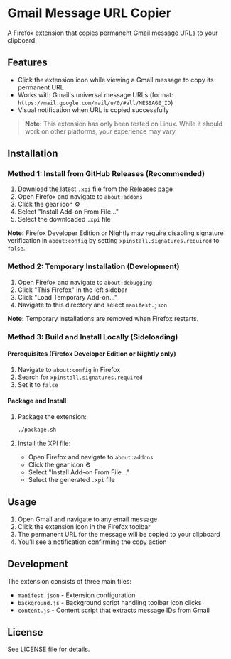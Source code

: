 # Gmail Message URL Copier

A Firefox extension that copies permanent Gmail message URLs to your clipboard.

## Features

- Click the extension icon while viewing a Gmail message to copy its permanent URL
- Works with Gmail's universal message URLs (format: `https://mail.google.com/mail/u/0/#all/MESSAGE_ID`)
- Visual notification when URL is copied successfully

> **Note:** This extension has only been tested on Linux. While it should work on other platforms, your experience may vary.

## Installation

### Method 1: Install from GitHub Releases (Recommended)

1. Download the latest `.xpi` file from the [Releases page](https://github.com/bashfulrobot/ff-gmail-url-extension/releases)
2. Open Firefox and navigate to `about:addons`
3. Click the gear icon ⚙️
4. Select "Install Add-on From File..."
5. Select the downloaded `.xpi` file

**Note:** Firefox Developer Edition or Nightly may require disabling signature verification in `about:config` by setting `xpinstall.signatures.required` to `false`.

### Method 2: Temporary Installation (Development)

1. Open Firefox and navigate to `about:debugging`
2. Click "This Firefox" in the left sidebar
3. Click "Load Temporary Add-on..."
4. Navigate to this directory and select `manifest.json`

**Note:** Temporary installations are removed when Firefox restarts.

### Method 3: Build and Install Locally (Sideloading)

#### Prerequisites (Firefox Developer Edition or Nightly only)
1. Navigate to `about:config` in Firefox
2. Search for `xpinstall.signatures.required`
3. Set it to `false`

#### Package and Install
1. Package the extension:
   ```bash
   ./package.sh
   ```

2. Install the XPI file:
   - Open Firefox and navigate to `about:addons`
   - Click the gear icon ⚙️
   - Select "Install Add-on From File..."
   - Select the generated `.xpi` file

## Usage

1. Open Gmail and navigate to any email message
2. Click the extension icon in the Firefox toolbar
3. The permanent URL for the message will be copied to your clipboard
4. You'll see a notification confirming the copy action

## Development

The extension consists of three main files:
- `manifest.json` - Extension configuration
- `background.js` - Background script handling toolbar icon clicks
- `content.js` - Content script that extracts message IDs from Gmail

## License

See LICENSE file for details.

